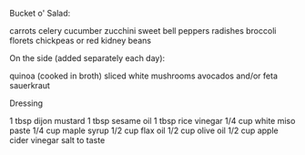 Bucket o' Salad:

carrots
celery
cucumber
zucchini
sweet bell peppers
radishes
broccoli florets
chickpeas or red kidney beans

On the side (added separately each day):

quinoa (cooked in broth)
sliced white mushrooms
avocados and/or feta
sauerkraut

Dressing

1 tbsp dijon mustard
1 tbsp sesame oil
1 tbsp rice vinegar
1/4 cup white miso paste
1/4 cup maple syrup
1/2 cup flax oil
1/2 cup olive oil
1/2 cup apple cider vinegar
salt to taste
